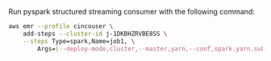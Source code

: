 Run pyspark structured streaming consumer with the following command:

```bash
aws emr --profile cincouser \ 
    add-steps --cluster-id j-1DKBHZRVBE8SS \
    --steps Type=spark,Name=job1, \
        Args=[--deploy-mode,cluster,--master,yarn,--conf,spark.yarn.submit.waitAppCompletion=true,--packages,org.apache.spark:spark-sql-kafka-0-10_2.11:2.4.6,com.johnsnowlabs.nlp:spark-nlp-spark23_2.11:2.6.4,s3a://gd-abucket/test.py],ActionOnFailure=CONTINUE
```